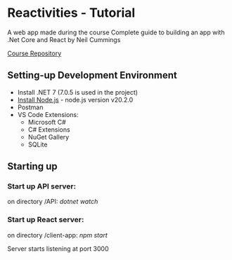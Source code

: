 # Reactivities - Tutorial
A web app made during the course Complete guide to building an app with .Net Core and React by Neil Cummings

[Course Repository](https://github.com/TryCatchLearn/Reactivities/)

## Setting-up Development Environment
- Install .NET 7 (7.0.5 is used in the project)
- [Install Node.js](https://joachim8675309.medium.com/installing-node-js-with-nvm-4dc469c977d9) - node.js version v20.2.0 
- Postman
- VS Code Extensions:
    - Microsoft C#
    - C# Extensions
    - NuGet Gallery
    - SQLite

## Starting up
### Start up API server:
on directory /API: *dotnet watch*

### Start up React server:
on directory /client-app: *npm start*

Server starts listening at port 3000
